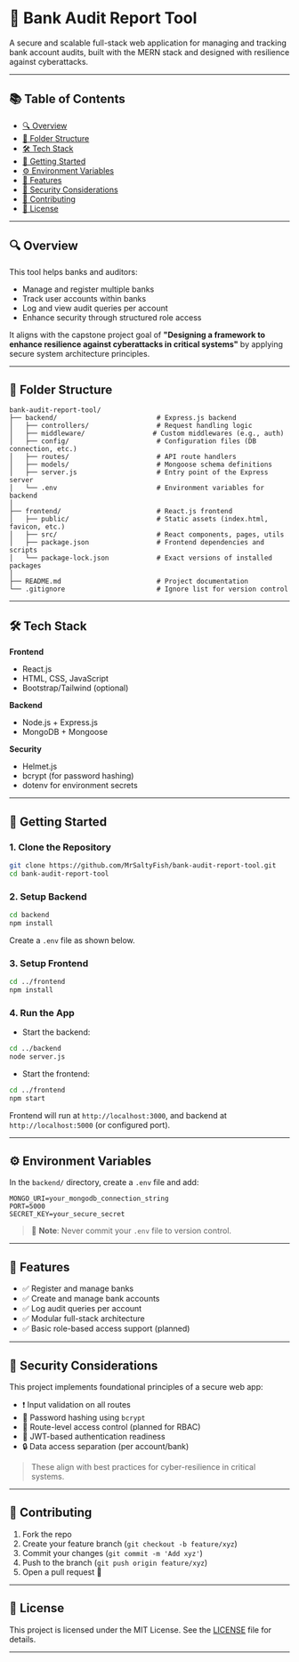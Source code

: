 # 💼 Bank Audit Report Tool

A secure and scalable full-stack web application for managing and tracking bank account audits, built with the MERN stack and designed with resilience against cyberattacks.

---

## 📚 Table of Contents

- [🔍 Overview](#-overview)
- [📁 Folder Structure](#-folder-structure)
- [🛠️ Tech Stack](#️-tech-stack)
- [🚀 Getting Started](#-getting-started)
- [⚙️ Environment Variables](#️-environment-variables)
- [📌 Features](#-features)
- [🧠 Security Considerations](#-security-considerations)
- [🤝 Contributing](#-contributing)
- [📄 License](#-license)

---

## 🔍 Overview

This tool helps banks and auditors:

- Manage and register multiple banks
- Track user accounts within banks
- Log and view audit queries per account
- Enhance security through structured role access

It aligns with the capstone project goal of **"Designing a framework to enhance resilience against cyberattacks in critical systems"** by applying secure system architecture principles.

---

## 📁 Folder Structure

```
bank-audit-report-tool/
├── backend/                         # Express.js backend
│   ├── controllers/                 # Request handling logic
│   ├── middleware/                 # Custom middlewares (e.g., auth)
│   ├── config/                      # Configuration files (DB connection, etc.)
│   ├── routes/                      # API route handlers
│   ├── models/                      # Mongoose schema definitions
│   ├── server.js                    # Entry point of the Express server
│   └── .env                         # Environment variables for backend
│
├── frontend/                        # React.js frontend
│   ├── public/                      # Static assets (index.html, favicon, etc.)
│   ├── src/                         # React components, pages, utils
│   ├── package.json                 # Frontend dependencies and scripts
│   └── package-lock.json            # Exact versions of installed packages
│
├── README.md                        # Project documentation
└── .gitignore                       # Ignore list for version control
```

---

## 🛠️ Tech Stack

**Frontend**

- React.js
- HTML, CSS, JavaScript
- Bootstrap/Tailwind (optional)

**Backend**

- Node.js + Express.js
- MongoDB + Mongoose

**Security**

- Helmet.js
- bcrypt (for password hashing)
- dotenv for environment secrets

---

## 🚀 Getting Started

### 1. Clone the Repository

```bash
git clone https://github.com/MrSaltyFish/bank-audit-report-tool.git
cd bank-audit-report-tool
```

### 2. Setup Backend

```bash
cd backend
npm install
```

Create a `.env` file as shown below.

### 3. Setup Frontend

```bash
cd ../frontend
npm install
```

### 4. Run the App

- Start the backend:

```bash
cd ../backend
node server.js
```

- Start the frontend:

```bash
cd ../frontend
npm start
```

Frontend will run at `http://localhost:3000`, and backend at `http://localhost:5000` (or configured port).

---

## ⚙️ Environment Variables

In the `backend/` directory, create a `.env` file and add:

```
MONGO_URI=your_mongodb_connection_string
PORT=5000
SECRET_KEY=your_secure_secret
```

> 🔐 **Note**: Never commit your `.env` file to version control.

---

## 📌 Features

- ✅ Register and manage banks
- ✅ Create and manage bank accounts
- ✅ Log audit queries per account
- ✅ Modular full-stack architecture
- ✅ Basic role-based access support (planned)

---

## 🧠 Security Considerations

This project implements foundational principles of a secure web app:

- ❗ Input validation on all routes
- 🔐 Password hashing using `bcrypt`
- 🯡 Route-level access control (planned for RBAC)
- 🚧 JWT-based authentication readiness
- 🔒 Data access separation (per account/bank)

> These align with best practices for cyber-resilience in critical systems.

---

## 🤝 Contributing

1. Fork the repo
2. Create your feature branch (`git checkout -b feature/xyz`)
3. Commit your changes (`git commit -m 'Add xyz'`)
4. Push to the branch (`git push origin feature/xyz`)
5. Open a pull request 🚀

---

## 📄 License

This project is licensed under the MIT License. See the [LICENSE](./LICENSE) file for details.

---
